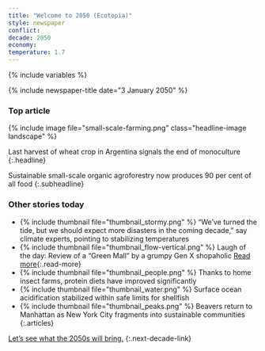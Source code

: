 ```yaml
---
title: "Welcome to 2050 (Ecotopia)"
style: newspaper
conflict: 
decade: 2050
economy: 
temperature: 1.7
---
```


{% include variables %}

{% include newspaper-title date="3 January 2050" %}

### Top article

{% include image file="small-scale-farming.png" class="headline-image landscape" %}

Last harvest of wheat crop in Argentina signals the end of monoculture
{:.headline}

Sustainable small-scale organic agroforestry now produces 90&nbsp;per&nbsp;cent of all food
{:.subheadline}

### Other stories today

- {% include thumbnail file="thumbnail_stormy.png" %} “We’ve turned the tide, but we should expect more disasters in the coming decade,” say climate experts, pointing to stabilizing temperatures
- {% include thumbnail file="thumbnail_flow-vertical.png" %} Laugh of the day: Review of a “Green Mall” by a grumpy Gen X shopaholic [Read more](story_green-mall-review.html){:.read-more}
- {% include thumbnail file="thumbnail_people.png" %} Thanks to home insect farms, protein diets have improved significantly
- {% include thumbnail file="thumbnail_water.png" %} Surface ocean acidification stabilized within safe limits for shellfish
- {% include thumbnail file="thumbnail_peaks.png" %} Beavers return to Manhattan as New York City fragments into sustainable communities
{:.articles}

[Let’s see what the 2050s will bring.](chapter_who-looks-after-the-wild.html)
{:.next-decade-link}
